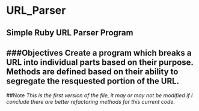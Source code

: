 # URL_Parser
Simple Ruby URL Parser Program
--- 
###Objectives 
Create a program which breaks a URL into individual parts based on their purpose.
Methods are defined based on their ability to segregate the resquested portion of the URL.
---
##Note
*This is the first version of the file, it may or may not be modified if I conclude there are better refactoring methods for this current code.* 
